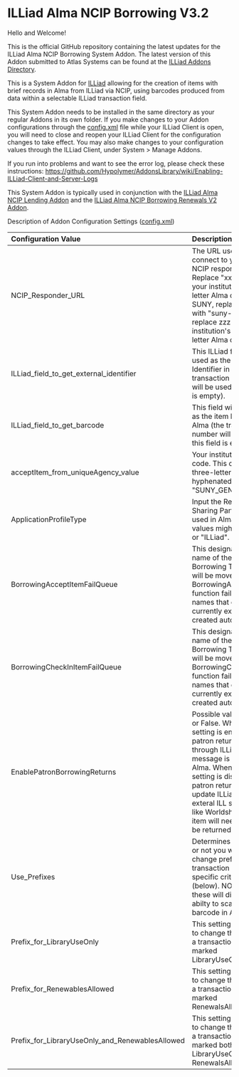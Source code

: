 # ILLiad Alma NCIP Borrowing V3.2

Hello and Welcome!

This is the official GitHub repository containing the latest updates for the ILLiad Alma NCIP Borrowing System Addon.   The latest version of this Addon submitted to Atlas Systems can be found at the [ILLiad Addons Directory](https://atlas-sys.atlassian.net/wiki/spaces/ILLiadAddons/pages/3149522/ILLiad+ALMA+NCIP+Borrowing+Client+System+Addon).  

This is a System Addon for [ILLiad](https://www.atlas-sys.com/illiad) allowing for the creation of items with brief records in Alma from ILLiad via NCIP, using barcodes produced from data within a selectable ILLiad transaction field.

This System Addon needs to be installed in the same directory as your regular Addons in its own folder.  If you make changes to your Addon configurations through the [config.xml](https://github.com/Hypolymer/ILLiad_Alma_NCIP_Borrowing) file while your ILLiad Client is open, you will need to close and reopen your ILLiad Client for the configuration changes to take effect.  You may also make changes to your configuration values through the ILLiad Client, under System > Manage Addons.

If you run into problems and want to see the error log, please check these instructions:  https://github.com/Hypolymer/AddonsLibrary/wiki/Enabling-ILLiad-Client-and-Server-Logs

This System Addon is typically used in conjunction with the [ILLiad Alma NCIP Lending Addon](https://github.com/Hypolymer/ILLiad_Alma_NCIP_Lending)  and the [ILLiad Alma NCIP Borrowing Renewals V2 Addon](https://github.com/Hypolymer/ILLiad_Alma_NCIP_Borrowing_Renewals_V2).

Description of Addon Configuration Settings ([config.xml](https://github.com/Hypolymer/ILLiad_Alma_NCIP_Borrowing/blob/main/config.xml))

| Configuration Value        | Description |
|:------------- | :-----|
| NCIP_Responder_URL |  The URL used to connect to your Alma NCIP responder. Replace "xxx" with your institution's three letter Alma code. If SUNY, replace "xxx" with "suny-zzz", and replace zzz with your institution's three letter Alma code.|
| ILLiad_field_to_get_external_identifier | This ILLiad field will be used as the External Identifier in Alma (the transaction number will be used if this field is empty).|
| ILLiad_field_to_get_barcode |This field will be used as the item barcode in Alma (the transaction number will be used if this field is empty).|
|acceptItem_from_uniqueAgency_value| Your institution's Alma code.  This could be a three-letter code, or a hyphenated code like "SUNY_GEN"|
|ApplicationProfileType|Input the Resource Sharing Partner code used in Alma.  Possible values might be "ILL" or "ILLiad".|
|BorrowingAcceptItemFailQueue|This designates the name of the queue a Borrowing Transaction will be moved to if the BorrowingAcceptItem function fails. Queue names that do not currently exist will be created automatically.|
|BorrowingCheckInItemFailQueue|This designates the name of the queue a Borrowing Transaction will be moved to if the BorrowingCheckInItem function fails. Queue names that do not currently exist will be created automatically.|
|EnablePatronBorrowingReturns|Possible values:  True or False.  When this setting is enabled, patron returns will go through ILLiad and a message is sent to Alma.  When this setting is disabled, patron returns will update ILLiad and exteral ILL systems like Worldshare but item will need to also be returned in Alma.|
|Use_Prefixes|Determines whether or not you want to change prefixes of a transaction based on specific criteria (below). NOTE: Using these will disable the abilty to scan a barcode in Alma.|
|Prefix_for_LibraryUseOnly|This setting allows you to change the prefix of a transaction that is marked LibraryUseOnly Yes.|
|Prefix_for_RenewablesAllowed|This setting allows you to change the prefix of a transaction that is marked RenewalsAllowed Yes.|
|Prefix_for_LibraryUseOnly_and_RenewablesAllowed|This setting allows you to change the prefix of a transaction that is marked both LibraryUseOnly and RenewalsAllowed Yes.|

